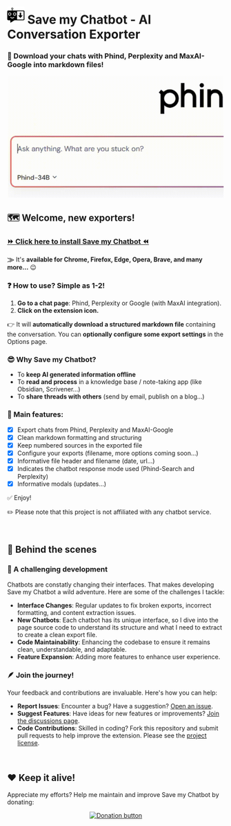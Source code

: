 # <img alt="SaveMyChatbot logo" src="./public/files/icons/icon-128.png" style="width:40px"> Save my Chatbot - AI Conversation Exporter
### 🚀 Download your chats with Phind, Perplexity and MaxAI-Google into markdown files!

<div align="center">
  <img src="./public/files/captures/Gif_SmC_SearchExport.gif" alt="Save my Chatbot demonstration gif" style="width:500px">
</div>

## 🗺️ Welcome, new exporters!

<h3>
  <a href="https://save.hugocollin.com/get">⏩ Click here to install Save my Chatbot ⏪</a>
</h3>

&#x2A20; It's **available for Chrome, Firefox, Edge, Opera, Brave, and many more...** 😉

### ❓ How to use? Simple as 1-2!
1. **Go to a chat page**: Phind, Perplexity or Google (with MaxAI integration).
2. **Click on the extension icon.**

👉 It will **automatically download a structured markdown file** containing the conversation. You can **optionally configure some export settings** in the Options page.

### 😎 Why Save my Chatbot?
- To **keep AI generated information offline**
- To **read and process** in a knowledge base / note-taking app (like Obsidian, Scrivener...)
- To **share threads with others** (send by email, publish on a blog...)

### 🎯 Main features:
- [x] Export chats from Phind, Perplexity and MaxAI-Google
- [x] Clean markdown formatting and structuring
- [x] Keep numbered sources in the exported file
- [x] Configure your exports (filename, more options coming soon...)
- [x] Informative file header and filename (date, url...)
- [x] Indicates the chatbot response mode used (Phind-Search and Perplexity)
- [x] Informative modals (updates...)

✅ Enjoy!

✏️ Please note that this project is not affiliated with any chatbot service.

<br>

## 🚀 Behind the scenes

### 🤯 A challenging development
Chatbots are constatly changing their interfaces. That makes developing Save my Chatbot a wild adventure. Here are some of the challenges I tackle:
- **Interface Changes**: Regular updates to fix broken exports, incorrect formatting, and content extraction issues.
- **New Chatbots**: Each chatbot has its unique interface, so I dive into the page source code to understand its structure and what I need to extract to create a clean export file.
- **Code Maintainability**: Enhancing the codebase to ensure it remains clean, understandable, and adaptable.
- **Feature Expansion**: Adding more features to enhance user experience.

### 🪶 Join the journey!
Your feedback and contributions are invaluable. Here's how you can help:
- **Report Issues**: Encounter a bug? Have a suggestion? [Open an issue](https://github.com/Hugo-COLLIN/SaveMyPhind-conversation-exporter/issues).
- **Suggest Features**: Have ideas for new features or improvements? [Join the discussions page](https://github.com/Hugo-COLLIN/SaveMyPhind-conversation-exporter/discussions).
- **Code Contributions**: Skilled in coding? Fork this repository and submit pull requests to help improve the extension. Please see the [project license](LICENSE).

<br>


## ❤️ Keep it alive!
Appreciate my efforts? Help me maintain and improve Save my Chatbot by donating:
<div align="center">
    <a href="https://save.hugocollin.com/support" target="_blank"><img alt="Donation button" src="https://img.shields.io/badge/PayPal-00457C?style=for-the-badge&logo=paypal&logoColor=white" height="50px"/></a> 
</div>

<!--
## ⬇️ How to install? (detailed)
### Quick install (automatic updates)
Simply go to the store and click on the installation button:
#### [⏩ Install Save my Chatbot on Chrome, Edge, Opera, Brave and other Chromium browsers...](https://chrome.google.com/webstore/detail/agklnagmfeooogcppjccdnoallkhgkod)
#### [⏩ Install Save my Chatbot on Firefox](https://addons.mozilla.org/fr/firefox/addon/save-my-phind)

### Manual install and updates
You can also install it manually following these steps:
- Chromium browsers:
1. On GitHub, click on Releases (in the right side menu), go on the latest version and download the `save-my-phind_x.y.z.crx` file.
2. Go on `chrome://extensions` (or `[yourChromiumBasedBrowser]://extensions`), then enable "Developer mode" (toggle on the top right) and reload the page.
3. Drag and drop the .crx file on the page, then click on "Add extension" in the appearing popup window.

- Firefox:
1. On GitHub, click on Releases (in the right side menu), go on the latest version and download the `save-my-phind_x.y.z.xpi` file.
2. Go on `about:addons`, then click on the gear icon on the top right and select "Install Add-on From File...".
3. Select the .xpi file you just downloaded and click on "Add" in the appearing popup window.
4. Right-click on the extension icon and select "Always allow for www.phind.com / www.perplexity.ai".

✅ You're done!

<br>


What about the community?

If you're a tester, please check this page: [Testers](TESTERS.md)
-->
